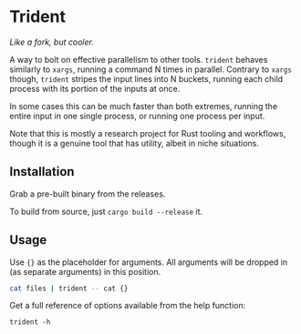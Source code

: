 # Trident

_Like a fork, but cooler._

A way to bolt on effective parallelism to other tools. `trident`
behaves similarly to `xargs`, running a command N times in parallel.
Contrary to `xargs` though, `trident` stripes the input lines into N
buckets, running each child process with its portion of the inputs at
once.

In some cases this can be much faster than both extremes, running the
entire input in one single process, or running one process per input.

Note that this is mostly a research project for Rust tooling and
workflows, though it is a genuine tool that has utility, albeit in
niche situations.

## Installation

Grab a pre-built binary from the releases.

To build from source, just `cargo build --release` it.

## Usage

Use `{}` as the placeholder for arguments. All arguments will be
dropped in (as separate arguments) in this position.

```bash
cat files | trident -- cat {}
```

Get a full reference of options available from the help function:

```
trident -h
```
